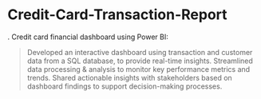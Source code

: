 # Credit-Card-Transaction-Report
. Credit card financial dashboard using Power BI:
> Developed an interactive dashboard using transaction and customer data from a SQL database, to provide real-time insights.
> Streamlined data processing & analysis to monitor key performance metrics and trends.
> Shared actionable insights with stakeholders based on dashboard findings to support decision-making processes.
